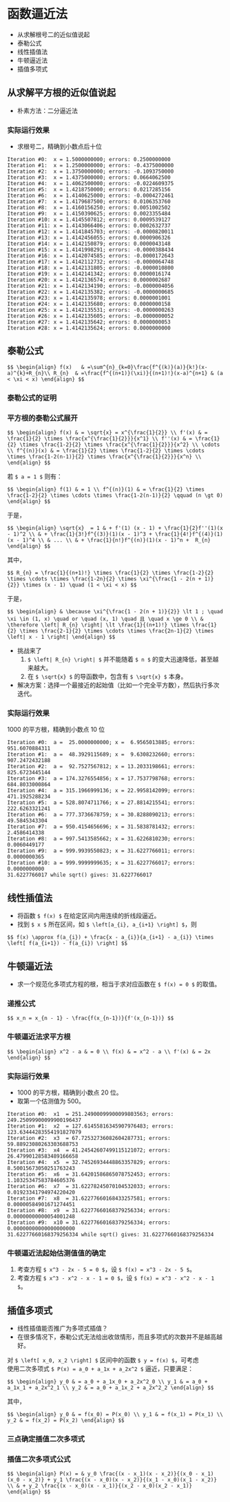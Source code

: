 # 函数逼近法

- 从求解根号二的近似值说起
- 泰勒公式
- 线性插值法
- 牛顿逼近法
- 插值多项式

		
## 从求解平方根的近似值说起

- 朴素方法：二分逼近法

	
### 实际运行效果

- 求根号二，精确到小数点后十位

```
Iteration #0:  x = 1.5000000000; errors: 0.2500000000
Iteration #1:  x = 1.2500000000; errors: -0.4375000000
Iteration #2:  x = 1.3750000000; errors: -0.1093750000
Iteration #3:  x = 1.4375000000; errors: 0.0664062500
Iteration #4:  x = 1.4062500000; errors: -0.0224609375
Iteration #5:  x = 1.4218750000; errors: 0.0217285156
Iteration #6:  x = 1.4140625000; errors: -0.0004272461
Iteration #7:  x = 1.4179687500; errors: 0.0106353760
Iteration #8:  x = 1.4160156250; errors: 0.0051002502
Iteration #9:  x = 1.4150390625; errors: 0.0023355484
Iteration #10: x = 1.4145507812; errors: 0.0009539127
Iteration #11: x = 1.4143066406; errors: 0.0002632737
Iteration #12: x = 1.4141845703; errors: -0.0000820011
Iteration #13: x = 1.4142456055; errors: 0.0000906326
Iteration #14: x = 1.4142150879; errors: 0.0000043148
Iteration #15: x = 1.4141998291; errors: -0.0000388434
Iteration #16: x = 1.4142074585; errors: -0.0000172643
Iteration #17: x = 1.4142112732; errors: -0.0000064748
Iteration #18: x = 1.4142131805; errors: -0.0000010800
Iteration #19: x = 1.4142141342; errors: 0.0000016174
Iteration #20: x = 1.4142136574; errors: 0.0000002687
Iteration #21: x = 1.4142134190; errors: -0.0000004056
Iteration #22: x = 1.4142135382; errors: -0.0000000685
Iteration #23: x = 1.4142135978; errors: 0.0000001001
Iteration #24: x = 1.4142135680; errors: 0.0000000158
Iteration #25: x = 1.4142135531; errors: -0.0000000263
Iteration #26: x = 1.4142135605; errors: -0.0000000052
Iteration #27: x = 1.4142135642; errors: 0.0000000053
Iteration #28: x = 1.4142135624; errors: 0.0000000000
```

		
## 泰勒公式

`$$
\begin{align}
    f(x)   & =\sum^{n}_{k=0}\frac{f^{(k)}(a)}{k!}(x-a)^{k}+R_{n}\\
    R_{n}  & =\frac{f^{(n+1)}(\xi)}{(n+1)!}(x-a)^{n+1} & (a < \xi < x)
\end{align}
$$`

	
### 泰勒公式的证明

	
### 平方根的泰勒公式展开

`$$
\begin{align}
  f(x) & = \sqrt{x} = x^{\frac{1}{2}} \\
  f'(x) & = \frac{1}{2} \times \frac{x^{\frac{1}{2}}}{x^1} \\
  f''(x) & = \frac{1}{2} \times \frac{1-2}{2} \times \frac{x^{\frac{1}{2}}}{x^2} \\
  \cdots \\
  f^{(n)}(x) & = \frac{1}{2} \times \frac{1-2}{2} \times \cdots \times \frac{1-2(n-1)}{2} \times \frac{x^{\frac{1}{2}}}{x^n} \\
\end{align}
$$`

若 `$ a = 1 $` 则有：

`$$
\begin{align}
  f(1) & = 1 \\
  f^{(n)}(1) & = \frac{1}{2} \times \frac{1-2}{2} \times \cdots \times \frac{1-2(n-1)}{2} \qquad (n \gt 0)
\end{align}
$$`


	
于是，

`$$
\begin{align}
    \sqrt{x}  = 1 & + f'(1) (x - 1) + \frac{1}{2}f''(1)(x - 1)^2 \\
                  & + \frac{1}{3!}f^{(3)}(1)(x - 1)^3 + \frac{1}{4!}f^{(4)}(1)(x - 1)^4 \\
                  & ... \\
                  & + \frac{1}{n!}f^{(n)}(1)(x - 1)^n +  R_{n}
\end{align}
$$`

其中，

`$$
    R_{n} = \frac{1}{(n+1)!} \times \frac{1}{2} \times \frac{1-2}{2} \times \cdots \times \frac{1-2n}{2} \times \xi^{\frac{1 - 2(n + 1)}{2}} \times (x - 1) \quad (1 < \xi < x)
$$`

	
于是，

`$$
\begin{align}
   & \because \xi^{\frac{1 - 2(n + 1)}{2}} \lt 1 ; \quad \xi \in (1, x) \quad or \quad (x, 1) \quad 且 \quad x \ge 0 \\
   & \therefore \left| R_{n} \right| \lt \frac{1}{(n+1)!} \times \frac{1}{2} \times \frac{2-1}{2} \times \cdots \times \frac{2n-1}{2} \times \left| x - 1 \right|
\end{align}
$$`

- 挑战来了
   1. `$ \left| R_{n} \right| $` 并不能随着 `$ n $` 的变大迅速降低，甚至越来越大。
   1. 在 `$ \sqrt{x} $` 的导函数中，包含有 `$ \sqrt{x} $` 本身。
- 解决方案：选择一个最接近的起始值（比如一个完全平方数），然后执行多次迭代。

	
### 实际运行效果

1000 的平方根，精确到小数点 10 位

```
Iteration #0:  a =  25.0000000000; x =  6.9565013885; errors: 951.6070884311
Iteration #1:  a =  48.3929115689; x =  9.6308232660; errors: 907.2472432188
Iteration #2:  a =  92.7527567812; x = 13.2033198661; errors: 825.6723445144
Iteration #3:  a = 174.3276554856; x = 17.7537798768; errors: 684.8033000864
Iteration #4:  a = 315.1966999136; x = 22.9958142099; errors: 471.1925288234
Iteration #5:  a = 528.8074711766; x = 27.8814215541; errors: 222.6263321241
Iteration #6:  a = 777.3736678759; x = 30.8288090213; errors: 49.5845343304
Iteration #7:  a = 950.4154656696; x = 31.5838781432; errors: 2.4586414338
Iteration #8:  a = 997.5413585662; x = 31.6226810230; errors: 0.0060449177
Iteration #9:  a = 999.9939550823; x = 31.6227766011; errors: 0.0000000365
Iteration #10: a = 999.9999999635; x = 31.6227766017; errors: 0.0000000000
31.6227766017 while sqrt() gives: 31.6227766017
```

		
## 线性插值法

- 将函数 `$ f(x) $` 在给定区间内用连续的折线段逼近。
- 找到 `$ x $` 所在区间，如 `$ \left[a_{i}, a_{i+1} \right] $`，则

`$$
   f(x) \approx f(a_{i}) + \frac{x - a_{i}}{a_{i+1} - a_{i}} \times \left[ f(a_{i+1}) - f(a_{i}) \right]
$$`

		
## 牛顿逼近法

- 求一个规范化多项式方程的根，相当于求对应函数在 `$ f(x) = 0 $` 的取值。

	
### 递推公式

`$$
   x_n = x_{n - 1} - \frac{f(x_{n-1})}{f'(x_{n-1})}
$$`

	
### 牛顿逼近法求平方根

`$$
\begin{align}
   x^2 - a & = 0 \\
   f(x) & = x^2 - a \\
   f'(x) & = 2x
\end{align}
$$`

	
### 实际运行效果

- 1000 的平方根，精确到小数点 20 位。
- 取第一个估测值为 500。

```
Iteration #0:  x1  = 251.24900099900099803563; errors: 249.25099900099900196437
Iteration #1:  x2  = 127.61455816345907976483; errors: 123.63444283554191827079
Iteration #2:  x3  = 67.72532736082604287731; errors: 59.88923080263303688753
Iteration #3:  x4  = 41.24542607499115121072; errors: 26.47990128583489166658
Iteration #4:  x5  = 32.74526934448863357829; errors: 8.50015673050251763243
Iteration #5:  x6  = 31.64201586865078752453; errors: 1.10325347583784605376
Iteration #6:  x7  = 31.62278245070104532033; errors: 0.01923341794974220420
Iteration #7:  x8  = 31.62277660168433257581; errors: 0.00000584901671274451
Iteration #8:  x9  = 31.62277660168379256334; errors: 0.00000000000054001248
Iteration #9:  x10 = 31.62277660168379256334; errors: 0.00000000000000000000
31.62277660168379256334 while sqrt() gives: 31.62277660168379256334
```

	
### 牛顿逼近法起始估测值值的确定

1. 考查方程 `$ x^3 - 2x - 5 = 0 $`，设 `$ f(x) = x^3 - 2x - 5 $`。
1. 考查方程 `$ x^3 - x^2 - x - 1 = 0 $`，设 `$ f(x) = x^3 - x^2 - x - 1 $`。

		
## 插值多项式

- 线性插值能否推广为多项式插值？
- 在很多情况下，泰勒公式无法给出收敛情形，而且多项式的次数并不是越高越好。

对 `$ \left[ x_0, x_2 \right] $` 区间中的函数 `$ y = f(x) $`，可考虑  
使用二次多项式 `$ P(x) = a_0 + a_1x + a_2x^2 $` 逼近，只要满足：

`$$
\begin{align}
   y_0 & = a_0 + a_1x_0 + a_2x^2_0 \\
   y_1 & = a_0 + a_1x_1 + a_2x^2_1 \\
   y_2 & = a_0 + a_1x_2 + a_2x^2_2
\end{align}
$$`

其中，

`$$
\begin{align}
   y_0 & = f(x_0) = P(x_0) \\
   y_1 & = f(x_1) = P(x_1) \\
   y_2 & = f(x_2) = P(x_2)
\end{align}
$$`


	
### 三点确定插值二次多项式


	
### 插值二次多项式公式

`$$
\begin{align}
   P(x) = & y_0 \frac{(x - x_1)(x - x_2)}{(x_0 - x_1)(x_0 - x_2)} + y_1 \frac{(x - x_0)(x - x_2)}{(x_1 - x_0)(x_1 - x_2)} \\
          & + y_2 \frac{(x - x_0)(x - x_1)}{(x_2 - x_0)(x_2 - x_1)}
\end{align}
$$`

